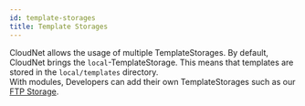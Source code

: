 ```yaml
---
id: template-storages
title: Template Storages
---
```


CloudNet allows the usage of multiple TemplateStorages. By default, CloudNet brings the `local`-TemplateStorage. This means that templates are stored in the `local/templates` directory.  
With modules, Developers can add their own TemplateStorages such as our [FTP Storage](../modules/storage-ftp.md).